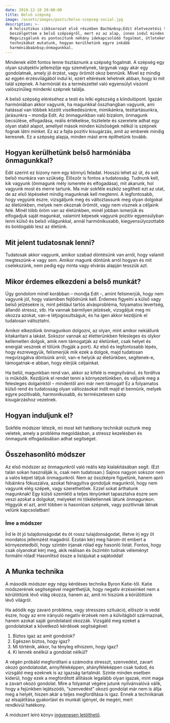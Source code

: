 ```yaml
---
date: 2018-12-10 20:00:00
title: Belső szépség
image: /assets/images/posts/belso-szepseg-social.jpg
description: >-
  A holisztikus cikksorozat első részében Bach&nbsp;Edit életvezetési tanácsadóval
  beszélgettem a belső szépségről, mert ez az alap, innen indul minden.
  Megvizsgálunk és pontosítunk néhány idekapcsolódó fogalmat, ötleteket és
  technikákat mutatunk, hogyan kerülhetünk egyre inkább
  harmóniába&nbsp;önmagunkkal.
---
```


Mindenek előtt fontos lenne tisztáznunk a szépség fogalmát. A szépség egy olyan
szubjektív jellemzője egy személynek, tárgynak vagy akár egy gondolatnak, amely
jó érzést, vagy örömöt okoz bennünk. Mivel ez mindig az egyén érzésvilágából
indul ki, ezért eltérések lehetnek abban, hogy ki mit talál szépnek. A harmóniát
és a természettel való egyensúlyt viszont valószínűleg mindenki
szépnek&nbsp;találja.

A belső szépség eléréséhez a testi és lelki egészség a kiindulópont. Igazán
harmóniában akkor vagyunk, ha magunkkal összhangban vagyunk, ami hatással van
többek között viselkedésünkre, mimikánkra, testtartásunkra, járásunkra – mondja
Edit. Az önmagunkban való bizalom, önmagunk becsülése, elfogadása, reális
értékelése, tisztelete és szeretete adhat egy olyan stabil alapot, amellyel
mások minden külsőségek nélkül is szépnek fognak látni minket. Ez az a fajta
pozitív kisugárzás, amit az emberek mindig keresnek. Ez a szépség alapja, minden
mást erre építhetünk&nbsp;tovább.

## Hogyan kerülhetünk belső&nbsp;harmóniába önmagunkkal?

Edit szerint ez bizony nem egy könnyű feladat. Hosszú lehet az út, és sok belső
munkára van szükség. Először is fontos a tudatosság. Tudnunk kell, kik vagyunk
(önmagunk mély ismerete és elfogadása), mit akarunk, hol vagyunk most és merre
tartunk. Ma már sokféle eszköz segítheti ezt az utat, de az első lépéseket
mindig magunknak kell megtenni. A legfontosabb, hogy vegyünk észre, vizsgáljunk
meg és változtassunk meg olyan dolgokat az életünkben, melyek nem okoznak
örömöt, vagy nem visznek a céljaink felé. Minél több öröm van az életünkben,
minél jobban ismerjük és elfogadjuk saját magunkat, valamint képesek vagyunk
pozitív egyensúlyban lenni külső és belső világunkkal, annál harmónikusabb,
kiegyensúlyozottabb és boldogabb lesz az&nbsp;életünk. 

## Mit jelent tudatosnak&nbsp;lenni?

Tudatosak akkor vagyunk, amikor szabad döntésünk van arról, hogy valamit
megteszünk-e vagy sem. Amikor magunk döntünk arról hogyan és mit cselekszünk,
nem pedig egy minta vagy elvárás alapján tesszük&nbsp;azt.

## Mikor érdemes elkezdeni a belső&nbsp;munkát?

Úgy gondolom minél korábban – mondja Edit –, amint felismerjük, hogy nem vagyunk
jól, hogy valamiben fejlődnünk kell. Érdemes figyelni a külső vagy belső
jelzésekre is, mint például tartós alvásprobléma, folyamatos levertség, állandó
stressz, stb. Ha vannak bármilyen jelzések, vizsgáljuk meg mi okozza azokat,
van-e létjogosultságuk, és ha igen akkor kezdjünk el tudatosan&nbsp;változtatni.

Amikor elkezdünk önmagunkon dolgozni, az olyan, mint amikor nekiállunk
kitakarítani a lakást. Sokszor vannak az életterünkben felesleges és olykor
kellemetlen dolgok, amik nem támogatják az életünket, csak helyet és energiát
vesznek el tőlünk (fogják a port). Az első és legfontosabb lépés, hogy
észrevegyük, felismerjük mik ezek a dolgok, majd tudatosan megvizsgálva döntsünk
arról, van-e helyük az életünkben, segítenek-e, támogatnak-e abban, hogy
elérjük&nbsp;céljainkat.

Ha belül, magunkban rend van, akkor az kifelé is megnyilvánul, és fordítva is
működik. Kezdjünk el rendet tenni a környezetünkben, és váljunk meg a felesleges
dolgainktól – mindentől ami már nem támogat! Ez a folyamatos külső rend és
tudatosság olyan változásokat indít majd el bennünk, melyek egyre pozitívabb,
harmonikusabb, és természetesen szép kisugárzáshoz&nbsp;vezetnek.

## Hogyan induljunk&nbsp;el?

Sokféle módszer létezik, mi most két hatékony technikát osztunk meg veletek,
amely a probléma megoldásban, a stressz kezelésben és önmagunk elfogadásában
adhat&nbsp;segítséget.

## Összehasonlító módszer 

Az első módszer az önmagunkról való reális kép kialakításában segít. (Ezt talán
sokan használják is, csak nem tudatosan.) Sajnos nagyon sokszor nem a valós
képet látjuk önmagunkról. Nem az összképre figyelünk, hanem apró hibáinkra
fókuszálva, azokat felnagyítva gondoljuk magunkról, hogy nem vagyunk elég
szépek, vagy szerethetőek. Ezzel sokat árthatunk magunknak! Egy külső szemlélő a
teljes lényünket tapasztalva észre sem veszi azokat a dolgokat, melyeket mi
tökéletlennek látunk önmagunkon. Higgyük el azt, amit többen is hasonlóan
szépnek, vagy pozitívnak látnak velünk&nbsp;kapcsolatban!

### Íme a módszer

Írd le öt jó tulajdonságodat és öt rossz tulajdonságodat, illetve írj egy öt
mondatos jellemzést magadról. Ezután kérj meg három-öt embert a környezetedből,
hogy szintén írjanak rólad egy hasonló listát. Fontos, hogy csak olyanokat kérj
meg, akik reálisan és őszintén tudnak véleményt formálni rólad! Hasonlítsd össze
a listájukat a&nbsp;sajátoddal!

## A Munka technika

A második módszer egy négy kérdéses technika Byron Katie-től. Katie módszerének
segítségével megérthetjük, hogy negatív érzéseinket nem a körülöttünk lévő világ
okozza, hanem az, amit mi hiszünk a körülöttünk lévő&nbsp;világról.

Ha adódik egy zavaró probléma, vagy stresszes szituáció, először is vedd észre,
hogy az erre irányuló negatív érzések nem a külvilágból származnak, hanem azokat
saját gondolataid okozzák. Vizsgáld meg ezeket a gondolatokat a következő
kérdések&nbsp;segítségével:

1.  Biztos igaz az amit&nbsp;gondolok?
2.  Egészen biztos, hogy&nbsp;igaz?
3.  Mi történik, akkor, ha tényleg elhiszem, hogy&nbsp;igaz?
4.  Ki lennék enélkül a gondolat&nbsp;nélkül?

A végén próbáld megfordítani a számodra stresszt, szenvedést, zavart okozó
gondolatodat, annyiféleképpen, ahányféleképpen csak tudod, és vizsgáld meg
ezeknek is az igazság tartalmát. Szinte minden esetben kiderül, hogy ezek a
megfordított állítások legalább olyan igazak, mint maga a zavart okozó gondolat.
Mire a folyamat végére jutunk nyilvánvalóvá válik, hogy a fejünkben lejátszódó,
“szenvedést” okozó gondolat már nem is állja meg a helyét, hiszen akár a teljes
megfordítása is igaz. Ennek a technikának az elsajátítása gyakorlást és munkát
igényel, de megéri, mert rendkívül&nbsp;hatékony.

A módszert leíró könyv [ingyenesen letölthető](https://thework.com/sites/thework/downloads/little_book/Hungarian_LB.pdf).
